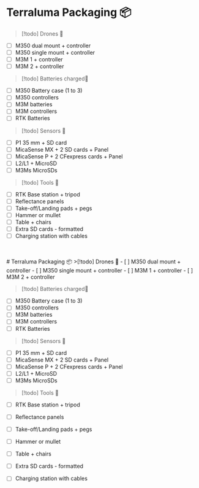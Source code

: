 # Terraluma Packaging 📦
>[!todo] Drones 🚁
- [ ] M350 dual mount + controller
- [ ] M350 single mount + controller
- [ ] M3M 1 + controller
- [ ] M3M 2 + controller

>[!todo] Batteries charged🔋
- [ ] M350 Battery case (1 to 3)
- [ ] M350 controllers
- [ ] M3M batteries
- [ ] M3M controllers
- [ ] RTK Batteries

>[!todo] Sensors 📸
- [ ] P1 35 mm + SD card
- [ ] MicaSense MX + 2 SD cards + Panel
- [ ] MicaSense P + 2 CFexpress cards + Panel
- [ ] L2/L1 + MicroSD
- [ ] M3Ms MicroSDs

>[!todo] Tools 🔨
- [ ] RTK Base station + tripod
- [ ] Reflectance panels
- [ ] Take-off/Landing pads + pegs
- [ ] Hammer or mullet
- [ ] Table + chairs
- [ ] Extra SD cards - formatted
- [ ] Charging station with cables
<br>
<br>
# Terraluma Packaging 📦
>[!todo] Drones 🚁
- [ ] M350 dual mount + controller
- [ ] M350 single mount + controller
- [ ] M3M 1 + controller
- [ ] M3M 2 + controller

>[!todo] Batteries charged🔋
- [ ] M350 Battery case (1 to 3)
- [ ] M350 controllers
- [ ] M3M batteries
- [ ] M3M controllers
- [ ] RTK Batteries

>[!todo] Sensors 📸
- [ ] P1 35 mm + SD card
- [ ] MicaSense MX + 2 SD cards + Panel
- [ ] MicaSense P + 2 CFexpress cards + Panel
- [ ] L2/L1 + MicroSD
- [ ] M3Ms MicroSDs

>[!todo] Tools 🔨
- [ ] RTK Base station + tripod
- [ ] Reflectance panels
- [ ] Take-off/Landing pads + pegs
- [ ] Hammer or mullet
- [ ] Table + chairs
- [ ] Extra SD cards - formatted
- [ ] Charging station with cables

